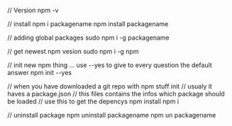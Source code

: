 // Version
npm -v

// install
npm i packagename
npm install packagename

// adding global packages
sudo npm i -g packagename

// get newest npm vesion
sudo npm i -g npm

// init new npm thing ... use --yes to give to every question the default answer
npm init --yes



// when you have downloaded a git repo with npm stuff init
// usualy it haves a package.json
// this files contains the infos which package should be loaded
// use this to get the depencys
npm install
npm i

// uninstall package
npm uninstall packagename
npm un packagename

